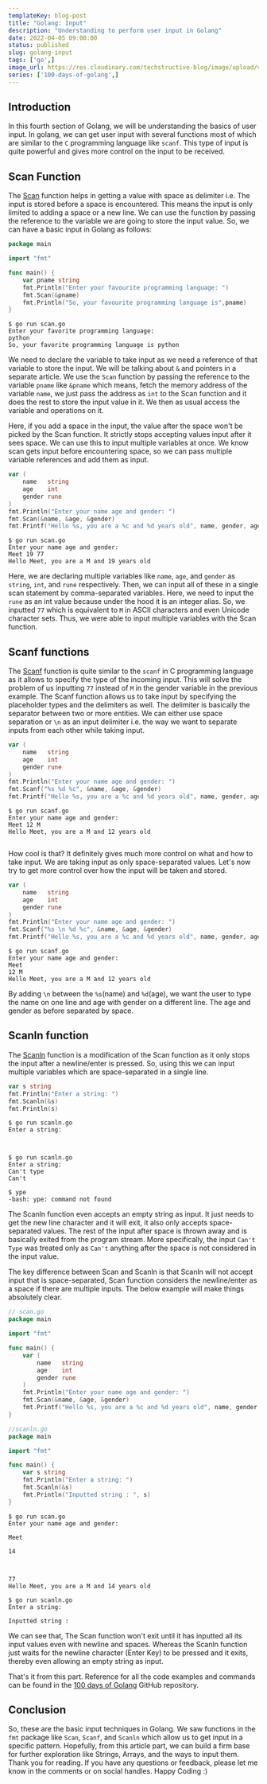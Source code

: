 ```yaml
---
templateKey: blog-post
title: "Golang: Input"
description: "Understanding to perform user input in Golang"
date: 2022-04-05 09:00:00
status: published
slug: golang-input
tags: ['go',]
image_url: https://res.cloudinary.com/techstructive-blog/image/upload/v1649093680/blog-media/tcpaqpfccueuvswh7ysq.png
series: ['100-days-of-golang',]
---
```


## Introduction

In this fourth section of Golang, we will be understanding the basics of user input. In golang, we can get user input with several functions most of which are similar to the `C` programming language like `scanf`. This type of input is quite powerful and gives more control on the input to be received.

## Scan Function

The [Scan](https://pkg.go.dev/fmt#Scan) function helps in getting a value with space as delimiter i.e. The input is stored before a space is encountered. This means the input is only limited to adding a space or a new line. We can use the function by passing the reference to the variable we are going to store the input value. So, we can have a basic input in Golang as follows:

```go
package main

import "fmt"

func main() {
    var pname string
    fmt.Println("Enter your favourite programming language: ")
    fmt.Scan(&pname)
    fmt.Println("So, your favourite programming language is",pname)
}
```

```
$ go run scan.go
Enter your favorite programming language:
python
So, your favorite programming language is python
```

We need to declare the variable to take input as we need a reference of that variable to store the input. We will be talking about `&` and pointers in a separate article. We use the `Scan` function by passing the reference to the variable `pname` like `&pname` which means, fetch the memory address of the variable `name`, we just pass the address as `int` to the Scan function and it does the rest to store the input value in it. We then as usual access the variable and operations on it.

Here, if you add a space in the input, the value after the space won't be picked by the Scan function. It strictly stops accepting values input after it sees space. We can use this to input multiple variables at once. We know scan gets input before encountering space, so we can pass multiple variable references and add them as input.

```go
var (
    name   string
    age    int
    gender rune
)
fmt.Println("Enter your name age and gender: ")
fmt.Scan(&name, &age, &gender)
fmt.Printf("Hello %s, you are a %c and %d years old", name, gender, age)
```

```
$ go run scan.go
Enter your name age and gender:
Meet 19 77
Hello Meet, you are a M and 19 years old
```

Here, we are declaring multiple variables like `name`, `age`, and `gender` as `string`, `int`, and `rune` respectively. Then, we can input all of these in a single scan statement by comma-separated variables. Here, we need to input the `rune` as an int value because under the hood it is an integer alias. So, we inputted `77` which is equivalent to `M` in ASCII characters and even Unicode character sets. Thus, we were able to input multiple variables with the Scan function.

## Scanf functions

The [Scanf](https://pkg.go.dev/fmt#Scanf) function is quite similar to the `scanf` in C programming language as it allows to specify the type of the incoming input. This will solve the problem of us inputting `77` instead of `M` in the gender variable in the previous example. The Scanf function allows us to take input by specifying the placeholder types and the delimiters as well. The delimiter is basically the separator between two or more entities. We can either use space separation or `\n` as an input delimiter i.e. the way we want to separate inputs from each other while taking input.

```go
var (
    name   string
    age    int
    gender rune
)
fmt.Println("Enter your name age and gender: ")
fmt.Scanf("%s %d %c", &name, &age, &gender)
fmt.Printf("Hello %s, you are a %c and %d years old", name, gender, age)
```

```
$ go run scanf.go
Enter your name age and gender:
Meet 12 M
Hello Meet, you are a M and 12 years old


```

How cool is that? It definitely gives much more control on what and how to take input. We are taking input as only space-separated values. Let's now try to get more control over how the input will be taken and stored.

```go
var (
    name   string
    age    int
    gender rune
)
fmt.Println("Enter your name age and gender: ")
fmt.Scanf("%s \n %d %c", &name, &age, &gender)
fmt.Printf("Hello %s, you are a %c and %d years old", name, gender, age)
```

```
$ go run scanf.go
Enter your name age and gender:
Meet
12 M
Hello Meet, you are a M and 12 years old
```

By adding `\n` between the `%s`(name) and `%d`(age), we want the user to type the name on one line and age with gender on a different line. The age and gender as before separated by space.


## Scanln function

The [Scanln](https://pkg.go.dev/fmt#Scanln) function is a modification of the Scan function as it only stops the input after a newline/enter is pressed.  So, using this we can input multiple variables which are space-separated in a single line.

```go
var s string
fmt.Println("Enter a string: ")
fmt.Scanln(&s)
fmt.Println(s)
```

```
$ go run scanln.go
Enter a string:



$ go run scanln.go
Enter a string:
Can't type
Can't

$ ype
-bash: ype: command not found
```

The Scanln function even accepts an empty string as input. It just needs to get the new line character and it will exit, it also only accepts space-separated values. The rest of the input after space is thrown away and is basically exited from the program stream. More specifically, the input `Can't Type` was treated only as `Can't` anything after the space is not considered in the input value.

The key difference between Scan and Scanln is that Scanln will not accept input that is space-separated, Scan function considers the newline/enter as a space if there are multiple inputs. The below example will make things absolutely clear.

```go
// scan.go
package main

import "fmt"

func main() {
    var (
        name   string
        age    int
        gender rune
    )
    fmt.Println("Enter your name age and gender: ")
    fmt.Scan(&name, &age, &gender)
    fmt.Printf("Hello %s, you are a %c and %d years old", name, gender, age)
}

```

```go
//scanln.go
package main

import "fmt"

func main() {
    var s string
    fmt.Println("Enter a string: ")
    fmt.Scanln(&s)
    fmt.Println("Inputted string : ", s)
}
```

```
$ go run scan.go
Enter your name age and gender:

Meet

14



77
Hello Meet, you are a M and 14 years old

$ go run scanln.go
Enter a string:

Inputted string :
```

We can see that, The Scan function won't exit until it has inputted all its input values even with newline and spaces. Whereas the Scanln function just waits for the newline character (Enter Key) to be pressed and it exits, thereby even allowing an empty string as input.

That's it from this part. Reference for all the code examples and commands can be found in the [100 days of Golang](https://github.com/mr-destructive/100-days-of-golang/) GitHub repository.

## Conclusion

So, these are the basic input techniques in Golang. We saw functions in the `fmt` package like `Scan`, `Scanf`, and `Scanln` which allow us to get input in a specific pattern. Hopefully, from this article part, we can build a firm base for further exploration like Strings, Arrays, and the ways to input them. Thank you for reading. If you have any questions or feedback, please let me know in the comments or on social handles. Happy Coding :)


